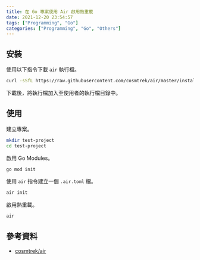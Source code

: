 ```yaml
---
title: 在 Go 專案使用 Air 啟用熱重載
date: 2021-12-20 23:54:57
tags: ["Programming", "Go"]
categories: ["Programming", "Go", "Others"]
---
```


## 安裝

使用以下指令下載 `air` 執行檔。

```bash
curl -sSfL https://raw.githubusercontent.com/cosmtrek/air/master/install.sh | sh -s -- -b $(go env GOPATH)/bin
```

下載後，將執行檔加入至使用者的執行檔目錄中。

## 使用

建立專案。

```bash
mkdir test-project
cd test-project
```

啟用 Go Modules。

```bash
go mod init
```

使用 `air` 指令建立一個 `.air.toml` 檔。

```bash
air init
```

啟用熱重載。

```bash
air
```

## 參考資料

- [cosmtrek/air](https://github.com/cosmtrek/air)
